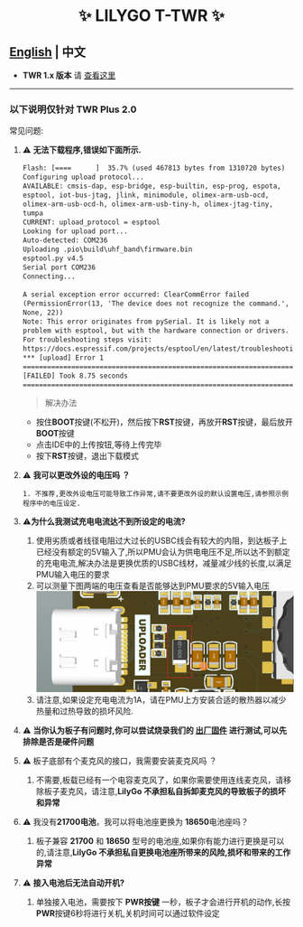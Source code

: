 


<h1 align = "center">✨ LILYGO T-TWR  ✨</h1>

## **[English](README.MD) | 中文**


- **TWR 1.x 版本** 请 [查看这里](https://t-twr.readthedocs.io/en/latest/)

------------


###  以下说明仅针对 **TWR Plus 2.0**

常见问题:

1. ⚠ **无法下载程序,错误如下面所示.**
   
    ```shell
    Flash: [====      ]  35.7% (used 467813 bytes from 1310720 bytes)
    Configuring upload protocol...
    AVAILABLE: cmsis-dap, esp-bridge, esp-builtin, esp-prog, espota, esptool, iot-bus-jtag, jlink, minimodule, olimex-arm-usb-ocd, olimex-arm-usb-ocd-h, olimex-arm-usb-tiny-h, olimex-jtag-tiny, tumpa
    CURRENT: upload_protocol = esptool
    Looking for upload port...
    Auto-detected: COM236
    Uploading .pio\build\uhf_band\firmware.bin
    esptool.py v4.5
    Serial port COM236
    Connecting...

    A serial exception error occurred: ClearCommError failed (PermissionError(13, 'The device does not recognize the command.', None, 22))
    Note: This error originates from pySerial. It is likely not a problem with esptool, but with the hardware connection or drivers.
    For troubleshooting steps visit: https://docs.espressif.com/projects/esptool/en/latest/troubleshooting.html
    *** [upload] Error 1
    ================================================================================================================ [FAILED] Took 8.75 seconds ================================================================================================================

    ```
    > 解决办法
     - 按住**BOOT**按键(不松开)，然后按下**RST**按键，再放开**RST**按键，最后放开**BOOT**按键
     - 点击IDE中的上传按钮,等待上传完毕
     - 按下**RST**按键，退出下载模式

2. ⚠ **我可以更改外设的电压吗 ？**

       1. 不推荐,更改外设电压可能导致工作异常,请不要更改外设的默认设置电压,请参照示例程序中的电压设定.
 
 3. ⚠**为什么我测试充电电流达不到所设定的电流?**
      1. 使用劣质或者线径电阻过大过长的USBC线会有较大的内阻，到达板子上已经没有额定的5V输入了,所以PMU会认为供电电压不足,所以达不到额定的充电电流,解决办法是更换优质的USBC线材，减量减少线的长度,以满足PMU输入电压的要求
      2. 可以测量下图两端的电压查看是否能够达到PMU要求的5V输入电压
         ![](./docs/_static/input-voltage.jpg)
     1. 请注意,如果设定充电电流为1A，请在PMU上方安装合适的散热器以减少热量和过热导致的损坏风险.

 4. ⚠ **当你认为板子有问题时,你可以尝试烧录我们的 [出厂固件](./firmware/twr-plus%202.0/README.MD) 进行测试,可以先排除是否是硬件问题**

 5. ⚠ 板子底部有个麦克风的接口，我需要安装麦克风吗 ？
     1. 不需要,板载已经有一个电容麦克风了，如果你需要使用连线麦克风，请移除板子麦克风，请注意,**LilyGo 不承担私自拆卸麦克风的导致板子的损坏和异常**

 6. ⚠ 我没有**21700电池**，我可以将电池座更换为 **18650**电池座吗？
     1. 板子兼容 **21700** 和 **18650** 型号的电池座,如果你有能力进行更换是可以的,请注意,**LilyGo 不承担私自更换电池座所带来的风险,损坏和带来的工作异常**

 7. ⚠ **接入电池后无法自动开机?**
     1. 单独接入电池，需要按下 **PWR按键** 一秒，板子才会进行开机的动作,长按**PWR**按键6秒将进行关机,关机时间可以通过软件设定


